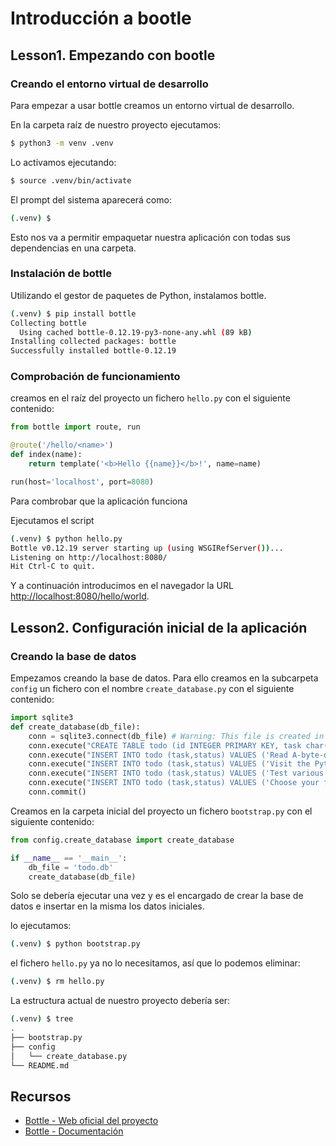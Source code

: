# Introducción a bootle

## Lesson1. Empezando con bootle

### Creando el entorno virtual de desarrollo
Para empezar a usar bottle creamos un entorno virtual de desarrollo.

En la carpeta raíz de nuestro proyecto ejecutamos:

```bash
$ python3 -m venv .venv
```

Lo activamos ejecutando:

```bash
$ source .venv/bin/activate
```

El prompt del sistema aparecerá como:

```bash
(.venv) $
```

Esto nos va a permitir empaquetar nuestra aplicación con todas sus dependencias en una carpeta.

### Instalación de bottle

Utilizando el gestor de paquetes de Python, instalamos bottle.
```bash
(.venv) $ pip install bottle       
Collecting bottle
  Using cached bottle-0.12.19-py3-none-any.whl (89 kB)
Installing collected packages: bottle
Successfully installed bottle-0.12.19
```

### Comprobación de funcionamiento

creamos en el raíz del proyecto un fichero `hello.py` con el siguiente contenido:

```python
from bottle import route, run

@route('/hello/<name>')
def index(name):
    return template('<b>Hello {{name}}</b>!', name=name)

run(host='localhost', port=8080)
```
Para combrobar que la aplicación funciona

Ejecutamos el script

```bash
(.venv) $ python hello.py
Bottle v0.12.19 server starting up (using WSGIRefServer())...
Listening on http://localhost:8080/
Hit Ctrl-C to quit.
```

Y a continuación introducimos en el navegador la URL [http://localhost:8080/hello/world](http://localhost:8080/hello/world).

## Lesson2. Configuración inicial de la aplicación

### Creando la base de datos
Empezamos creando la base de datos. Para ello creamos en la subcarpeta `config` un fichero con el nombre `create_database.py` con el siguiente contenido:

```python
import sqlite3
def create_database(db_file):
    conn = sqlite3.connect(db_file) # Warning: This file is created in the current directory
    conn.execute("CREATE TABLE todo (id INTEGER PRIMARY KEY, task char(100) NOT NULL, status bool NOT NULL)")
    conn.execute("INSERT INTO todo (task,status) VALUES ('Read A-byte-of-python to get a good introduction into Python',0)")
    conn.execute("INSERT INTO todo (task,status) VALUES ('Visit the Python website',1)")
    conn.execute("INSERT INTO todo (task,status) VALUES ('Test various editors for and check the syntax highlighting',1)")
    conn.execute("INSERT INTO todo (task,status) VALUES ('Choose your favorite WSGI-Framework',0)")
    conn.commit()
```

Creamos en la carpeta inicial del proyecto un fichero `bootstrap.py` con el siguiente contenido:

```python
from config.create_database import create_database

if __name__ == '__main__':
    db_file = 'todo.db'
    create_database(db_file)
```

Solo se debería ejecutar una vez y es el encargado de crear la base de datos e insertar en la misma los datos iniciales.

lo ejecutamos:

```bash
(.venv) $ python bootstrap.py
```

el fichero `hello.py` ya no lo necesitamos, así que lo podemos eliminar:

```bash
(.venv) $ rm hello.py
```

La estructura actual de nuestro proyecto debería ser:

```bash
(.venv) $ tree
.
├── bootstrap.py
├── config
│   └── create_database.py
└── README.md
```
## Recursos

* [Bottle - Web oficial del proyecto](http://bottlepy.org/)
* [Bottle - Documentación](https://bottlepy.org/docs/dev/index.html)